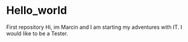 # Hello_world
First repository
Hi, im Marcin and I am starting my adventures with IT.
I would  like to be a Tester.
